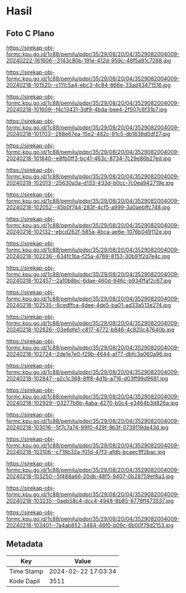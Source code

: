 # Hasil

## Foto C Plano

https://sirekap-obj-formc.kpu.go.id/1c88/pemilu/pdpr/35/29/08/20/04/3529082004009-20240222-161606--3143c90b-191e-412d-959c-48f5a91c7268.jpg

https://sirekap-obj-formc.kpu.go.id/1c88/pemilu/pdpr/35/29/08/20/04/3529082004009-20240218-101520--c111c5a4-ebc3-4c84-866e-33ad43471516.jpg

https://sirekap-obj-formc.kpu.go.id/1c88/pemilu/pdpr/35/29/08/20/04/3529082004009-20240218-101609--f4c13431-3df9-4bda-bee4-2f507c6f31b7.jpg

https://sirekap-obj-formc.kpu.go.id/1c88/pemilu/pdpr/35/29/08/20/04/3529082004009-20240218-101703--288e67ea-15e2-482c-91c5-db1839d0df27.jpg

https://sirekap-obj-formc.kpu.go.id/1c88/pemilu/pdpr/35/29/08/20/04/3529082004009-20240218-101840--e8fb0ff3-bc41-463c-8734-7c29e86b27ed.jpg

https://sirekap-obj-formc.kpu.go.id/1c88/pemilu/pdpr/35/29/08/20/04/3529082004009-20240218-102013--25630a3a-d133-433d-b0cc-7c0ea942719e.jpg

https://sirekap-obj-formc.kpu.go.id/1c88/pemilu/pdpr/35/29/08/20/04/3529082004009-20240218-102052--45b0f744-283f-4cf5-a999-3a0aebffc748.jpg

https://sirekap-obj-formc.kpu.go.id/1c88/pemilu/pdpr/35/29/08/20/04/3529082004009-20240218-102132--ebcd262f-585a-4bca-ae6e-1076b049112e.jpg

https://sirekap-obj-formc.kpu.go.id/1c88/pemilu/pdpr/35/29/08/20/04/3529082004009-20240218-102236--634fc1ba-f25a-4769-8153-30b91f2d7e4c.jpg

https://sirekap-obj-formc.kpu.go.id/1c88/pemilu/pdpr/35/29/08/20/04/3529082004009-20240218-102457--2a10b8bc-6dae-460d-946c-b934ffaf2c67.jpg

https://sirekap-obj-formc.kpu.go.id/1c88/pemilu/pdpr/35/29/08/20/04/3529082004009-20240218-102535--8cedffca-4dee-4de5-ba01-ad33a513e274.jpg

https://sirekap-obj-formc.kpu.go.id/1c88/pemilu/pdpr/35/29/08/20/04/3529082004009-20240218-102626--03e6dfe1-c817-4772-b846-4c820c47640b.jpg

https://sirekap-obj-formc.kpu.go.id/1c88/pemilu/pdpr/35/29/08/20/04/3529082004009-20240218-102724--2de1e7e0-f29b-4644-af77-dbfc3a060a96.jpg

https://sirekap-obj-formc.kpu.go.id/1c88/pemilu/pdpr/35/29/08/20/04/3529082004009-20240218-102847--a2c1c368-8ff8-4d1b-a716-d03ff99d9681.jpg

https://sirekap-obj-formc.kpu.go.id/1c88/pemilu/pdpr/35/29/08/20/04/3529082004009-20240218-102929--03277b6b-4aba-4270-b0c4-e3464b3d826a.jpg

https://sirekap-obj-formc.kpu.go.id/1c88/pemilu/pdpr/35/29/08/20/04/3529082004009-20240218-103016--5f7c7a74-99f0-429f-9b3f-0739119de43d.jpg

https://sirekap-obj-formc.kpu.go.id/1c88/pemilu/pdpr/35/29/08/20/04/3529082004009-20240218-103106--c718b32a-f01d-47f3-afdb-bcaec1ff2bac.jpg

https://sirekap-obj-formc.kpu.go.id/1c88/pemilu/pdpr/35/29/08/20/04/3529082004009-20240218-103250--5f488a66-20db-48f5-9407-0b28759ef8a3.jpg

https://sirekap-obj-formc.kpu.go.id/1c88/pemilu/pdpr/35/29/08/20/04/3529082004009-20240218-103235--0aeb58c4-dcc4-4948-8b85-8778ff473537.jpg

https://sirekap-obj-formc.kpu.go.id/1c88/pemilu/pdpr/35/29/08/20/04/3529082004009-20240218-103401--7a4ab852-3484-46f0-b09c-6b00f79d2153.jpg


## Metadata

| Key        | Value               |
| ---------- | ------------------- |
| Time Stamp | 2024-02-22 17:03:34 |
| Kode Dapil | 3511                |



